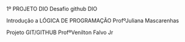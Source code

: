   1º PROJETO DIO
Desafio github DIO

Introdução a LÓGICA DE PROGRAMAÇÃO ProfºJuliana Mascarenhas

Projeto GIT/GITHUB ProfºVenilton Falvo Jr
